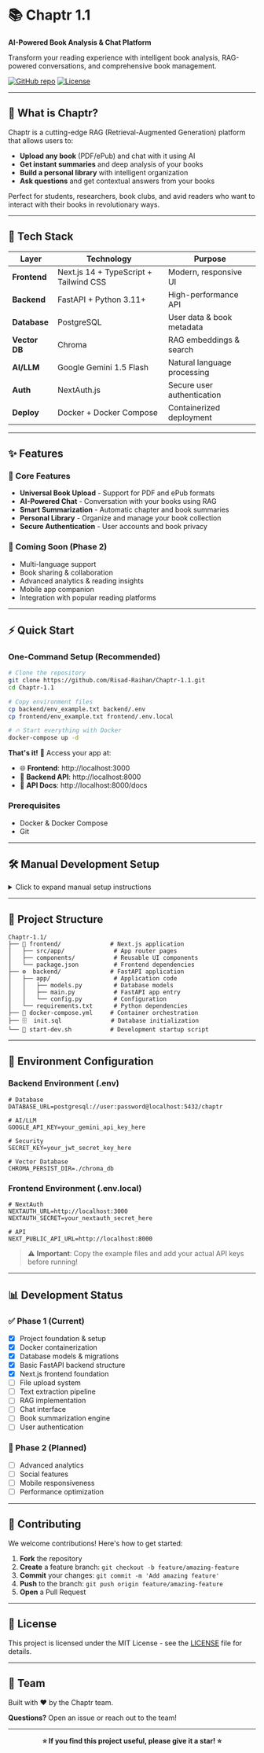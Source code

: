 # 📚 Chaptr 1.1

**AI-Powered Book Analysis & Chat Platform**

Transform your reading experience with intelligent book analysis, RAG-powered conversations, and comprehensive book management.

[![GitHub repo](https://img.shields.io/badge/GitHub-Chaptr--1.1-blue?style=flat-square&logo=github)](https://github.com/Risad-Raihan/Chaptr-1.1)
[![License](https://img.shields.io/badge/License-MIT-green?style=flat-square)](LICENSE)

---

## 🎯 What is Chaptr?

Chaptr is a cutting-edge RAG (Retrieval-Augmented Generation) platform that allows users to:
- **Upload any book** (PDF/ePub) and chat with it using AI
- **Get instant summaries** and deep analysis of your books
- **Build a personal library** with intelligent organization
- **Ask questions** and get contextual answers from your books

Perfect for students, researchers, book clubs, and avid readers who want to interact with their books in revolutionary ways.

---

## 🚀 Tech Stack

| Layer | Technology | Purpose |
|-------|------------|---------|
| **Frontend** | Next.js 14 + TypeScript + Tailwind CSS | Modern, responsive UI |
| **Backend** | FastAPI + Python 3.11+ | High-performance API |
| **Database** | PostgreSQL | User data & book metadata |
| **Vector DB** | Chroma | RAG embeddings & search |
| **AI/LLM** | Google Gemini 1.5 Flash | Natural language processing |
| **Auth** | NextAuth.js | Secure user authentication |
| **Deploy** | Docker + Docker Compose | Containerized deployment |

---

## ✨ Features

### 📖 Core Features
- **Universal Book Upload** - Support for PDF and ePub formats
- **AI-Powered Chat** - Conversation with your books using RAG
- **Smart Summarization** - Automatic chapter and book summaries
- **Personal Library** - Organize and manage your book collection
- **Secure Authentication** - User accounts and book privacy

### 🔮 Coming Soon (Phase 2)
- Multi-language support
- Book sharing & collaboration
- Advanced analytics & reading insights
- Mobile app companion
- Integration with popular reading platforms

---

## ⚡ Quick Start

### One-Command Setup (Recommended)

```bash
# Clone the repository
git clone https://github.com/Risad-Raihan/Chaptr-1.1.git
cd Chaptr-1.1

# Copy environment files
cp backend/env_example.txt backend/.env
cp frontend/env_example.txt frontend/.env.local

# 🔥 Start everything with Docker
docker-compose up -d
```

**That's it!** 🎉 Access your app at:
- 🌐 **Frontend**: http://localhost:3000
- 🔧 **Backend API**: http://localhost:8000
- 📖 **API Docs**: http://localhost:8000/docs

### Prerequisites
- Docker & Docker Compose
- Git

---

## 🛠️ Manual Development Setup

<details>
<summary>Click to expand manual setup instructions</summary>

### Backend Setup
```bash
cd backend
python -m venv venv

# Linux/Mac
source venv/bin/activate
# Windows
venv\Scripts\activate

pip install -r requirements.txt
uvicorn app.main:app --reload --host 0.0.0.0 --port 8000
```

### Frontend Setup
```bash
cd frontend
npm install
npm run dev
```

### Prerequisites for Manual Setup
- Node.js 18+
- Python 3.11+
- PostgreSQL (if not using Docker)

</details>

---

## 📁 Project Structure

```
Chaptr-1.1/
├── 🎨 frontend/              # Next.js application
│   ├── src/app/              # App router pages
│   ├── components/           # Reusable UI components
│   └── package.json          # Frontend dependencies
├── ⚙️  backend/              # FastAPI application
│   ├── app/                  # Application code
│   │   ├── models.py         # Database models
│   │   ├── main.py           # FastAPI app entry
│   │   └── config.py         # Configuration
│   └── requirements.txt      # Python dependencies
├── 🐳 docker-compose.yml     # Container orchestration
├── 🗄️  init.sql              # Database initialization
└── 🚀 start-dev.sh           # Development startup script
```

---

## 🔧 Environment Configuration

### Backend Environment (.env)
```env
# Database
DATABASE_URL=postgresql://user:password@localhost:5432/chaptr

# AI/LLM
GOOGLE_API_KEY=your_gemini_api_key_here

# Security
SECRET_KEY=your_jwt_secret_key_here

# Vector Database
CHROMA_PERSIST_DIR=./chroma_db
```

### Frontend Environment (.env.local)
```env
# NextAuth
NEXTAUTH_URL=http://localhost:3000
NEXTAUTH_SECRET=your_nextauth_secret_here

# API
NEXT_PUBLIC_API_URL=http://localhost:8000
```

> ⚠️ **Important**: Copy the example files and add your actual API keys before running!

---

## 📊 Development Status

### ✅ Phase 1 (Current)
- [x] Project foundation & setup
- [x] Docker containerization
- [x] Database models & migrations
- [x] Basic FastAPI backend structure
- [x] Next.js frontend foundation
- [ ] File upload system
- [ ] Text extraction pipeline
- [ ] RAG implementation
- [ ] Chat interface
- [ ] Book summarization engine
- [ ] User authentication

### 🔮 Phase 2 (Planned)
- [ ] Advanced analytics
- [ ] Social features
- [ ] Mobile responsiveness
- [ ] Performance optimization

---

## 🤝 Contributing

We welcome contributions! Here's how to get started:

1. **Fork** the repository
2. **Create** a feature branch: `git checkout -b feature/amazing-feature`
3. **Commit** your changes: `git commit -m 'Add amazing feature'`
4. **Push** to the branch: `git push origin feature/amazing-feature`
5. **Open** a Pull Request

---

## 📝 License

This project is licensed under the MIT License - see the [LICENSE](LICENSE) file for details.

---

## 👥 Team

Built with ❤️ by the Chaptr team.

**Questions?** Open an issue or reach out to the team!

---

<div align="center">

**⭐ If you find this project useful, please give it a star! ⭐**

</div>
 
 